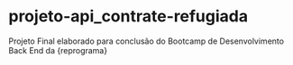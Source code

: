 # projeto-api_contrate-refugiada
Projeto Final elaborado para conclusão do Bootcamp de Desenvolvimento Back End da {reprograma}
